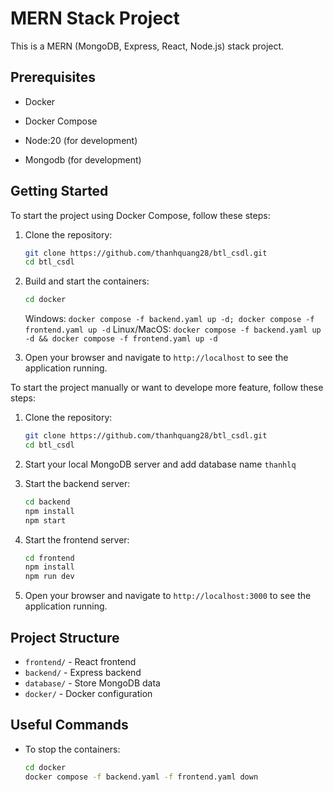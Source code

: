 # MERN Stack Project

This is a MERN (MongoDB, Express, React, Node.js) stack project.

## Prerequisites

- Docker
- Docker Compose

- Node:20 (for development)
- Mongodb (for development)

## Getting Started

To start the project using Docker Compose, follow these steps:

1. Clone the repository:

   ```sh
   git clone https://github.com/thanhquang28/btl_csdl.git
   cd btl_csdl
   ```

2. Build and start the containers:

   ```sh
   cd docker
   ```

   Windows: `docker compose -f backend.yaml up -d; docker compose -f frontend.yaml up -d`
   Linux/MacOS: `docker compose -f backend.yaml up -d && docker compose -f frontend.yaml up -d`

3. Open your browser and navigate to `http://localhost` to see the application running.

To start the project manually or want to develope more feature, follow these steps:

1. Clone the repository:

   ```sh
   git clone https://github.com/thanhquang28/btl_csdl.git
   cd btl_csdl
   ```

2. Start your local MongoDB server and add database name `thanhlq`

3. Start the backend server:

   ```sh
   cd backend
   npm install
   npm start
   ```

4. Start the frontend server:

   ```sh
   cd frontend
   npm install
   npm run dev
   ```

5. Open your browser and navigate to `http://localhost:3000` to see the application running.

## Project Structure

- `frontend/` - React frontend
- `backend/` - Express backend
- `database/` - Store MongoDB data
- `docker/` - Docker configuration

## Useful Commands

- To stop the containers:

  ```sh
  cd docker
  docker compose -f backend.yaml -f frontend.yaml down
  ```

